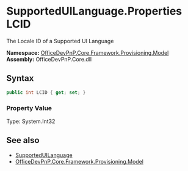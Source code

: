# SupportedUILanguage.Properties LCID
 The Locale ID of a Supported UI Language   

**Namespace:** [OfficeDevPnP.Core.Framework.Provisioning.Model](OfficeDevPnP.Core.Framework.Provisioning.Model.md)  
**Assembly:** OfficeDevPnP.Core.dll  
## Syntax
```C#
public int LCID { get; set; }
```

### Property Value
Type: System.Int32  

## See also
- [SupportedUILanguage](OfficeDevPnP.Core.Framework.Provisioning.Model.SupportedUILanguage.md) 
- [OfficeDevPnP.Core.Framework.Provisioning.Model](OfficeDevPnP.Core.Framework.Provisioning.Model.md) 
